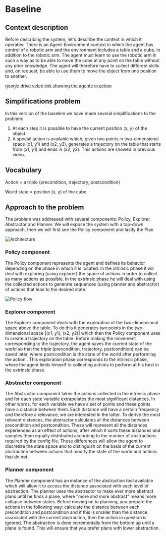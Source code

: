 # Baseline 

## Context description
Before describing the system, let's describe the context in which it operates:
There is an Agent-Environment context in which the agent has control of a robotic arm and the environment includes a table and a cube, in addition to the robotic arm. The agent must learn to use the robotic arm in such a way as to be able to move the cube at any point on the table without any prior knowledge. The agent will therefore have to collect different skills and, on request, be able to use them to move the object from one position to another.

[google drive video link showing the agente in action](https://drive.google.com/open?id=1nGakVEqah2HHN6r7qADCoprA0Rf9RcVu)

## Simplifications problem
In this version of the baseline we have made several simplifications to the problem:

 1. At each step it is possible to have the current position (x, y) of the object.
 2. A special action is available which, given two points in two-dimensional space (x1, y1) and (x2, y2), generates a trajectory on the table that starts from (x1, y1) and ends in (x2, y2). This actions are showed in previous video.



## Vocabulary
Action = a triple (precondition, trajectory, postcondition)

World state = position (x, y) of the cube

## Approach to the problem
The problem was addressed with several components: Policy, Explorer, Abstractor and Planner. We will expose the system with a top-down approach, then we will first see the Policy component and lastly the Plan.

![Architecture](https://github.com/emilio-cartoni/REAL2020_starter_kit/blob/master/baseline/media/architettura.svg)

### Policy component
The Policy component represents the agent and defines its behavior depending on the phase in which it is located. In the intrinsic phase it will deal with exploring (using explorer) the space of actions in order to collect as many actions as possible. In the extrinsic phase he will deal with using the collected actions to generate sequences (using planner and abstractor) of actions that lead to the desired state.

![Policy flow](https://github.com/emilio-cartoni/REAL2020_starter_kit/blob/master/baseline/media/classe_discrete_action_collectors_etichette.svg)

### Explorer component
The Explorer component deals with the exploration of the two-dimensional space above the table. To do this it generates two points in the two-dimensional space [(x1, y1), (x2, y2)] which then the Policy component uses to create a trajectory on the table. Before making the movement corresponding to the trajectory, the agent saves the current state of the world so that the triple (precondition, trajectory, postcondition) can be saved later, where postcondition is the state of the world after performing the action . This exploration phase corresponds to the intrinsic phase, where the agent limits himself to collecting actions to perform at his best in the extrinsic phase.

### Abstractor component
The Abstractor component takes the actions collected in the intrinsic phase and for each state variable extrapolates the most significant distances. In other words, for each variable we have a set of points and these points have a distance between them. Each distance will have a certain frequency and therefore a relevance, we are interested in the latter. To derive the most relevant distances, the abstractor calculates all the distances between precondition and postcondition. These will represent all the distances experienced as an effect of actions, after which it sorts these distances and samples them equally distributed according to the number of abstractions required by the config file. These differences will allow the agent to discretize the state space and to distinguish on the basis of the current abstraction between actions that modify the state of the world and actions that do not.

### Planner component
The Planner component has an instance of the abstraction tool available which will allow it to access the distance associated with each level of abstraction. The planner uses the abstractor to make ever more abstract plans until he finds a plane, where "more and more abstract" means more collapse between states. Before moving on to planning, you prepare the actions in the following way: calculate the distance between each precondition and postcondition and if this is smaller than the distance associated with the current abstraction, then the action in question is ignored. The abstraction is done incrementally from the bottom up until a plane is found. This will ensure that you prefer plans with lower abstraction.

